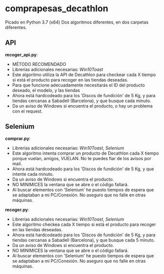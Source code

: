 # comprapesas_decathlon

Picado en Python 3.7 (x64)
Dos algoritmos diferentes, en dos carpetas diferentes.

## API

**recoger_api.py**:

- MÉTODO RECOMENDADO
- Librerías adicionales necesarias: _Win10Toast_
- Este algoritmo utiliza la API de Decathlon para checkear cada X tiempo si está el producto para recoger en las tiendas deseadas. 
- Para que funcione adecuadamente necesitarás el ID del producto deseado, el modelo, y las tiendas
- Ahora está hardcodeado para los 'Discos de fundición' de 5 Kg, y para tiendas cercanas a Sabadell (Barcelona), y que busque cada minuto.
- Da un aviso de Windows si encuentra el producto, o hay un problema con el request.

## Selenium

**comprar.py**:

- Librerías adicionales necesarias: _Win10Toast_, _Selenium_
- Este algoritmo intenta comprar un producto de Decathlon cada X tiempo porque vuelan, amigos, VUELAN. No te puedes fiar de los avisos por mail.
- Ahora está hardcodeado para los 'Discos de fundición' de 5 Kg, y que intente cada minuto.
- Da un aviso de Windows si encuentra el producto.
- NO MINIMICES la ventana que se abre o el código fallará.
- Al buscar elementos con 'Selenium' he puesto tiempos de espera que se adaptaban a mi PC/Conexión. No aseguro que no falle en otras máquinas.

**recoger.py**:

- Librerías adicionales necesarias: _Win10Toast_, _Selenium_
- Este algoritmo checkea cada X tiempo si está el producto para recoger en las tiendas deseadas.
- Ahora está hardcodeado para los 'Discos de fundición' de 5 Kg, y para tiendas cercanas a Sabadell (Barcelona), y que busque cada 5 minuto.
- Da un aviso de Windows si encuentra el producto.
- NO MINIMICES la ventana que se abre o el código fallará.
- Al buscar elementos con 'Selenium' he puesto tiempos de espera que se adaptaban a mi PC/Conexión. No aseguro que no falle en otras máquinas.

